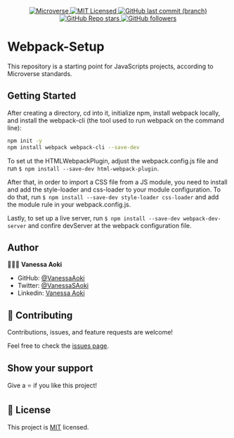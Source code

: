<p align="center">
  <a href="https://www.microverse.org/">
    <img alt="Microverse" src="https://img.shields.io/badge/-Microverse-blueviolet?style=flat-square">
  </a>
  <a href="https://github.com/VanessaAoki/Webpack-Setup/blob/main/LICENSE">
    <img alt="MIT Licensed" src="https://img.shields.io/github/license/VanessaAoki/Webpack-Setup?style=flat-square">
  </a>
  <a href="https://github.com/VanessaAoki/Webpack-Setup">
    <img alt="GitHub last commit (branch)" src="https://img.shields.io/github/last-commit/VanessaAoki/Webpack-Setup/main?color=blue&style=flat-square">
  </a>
  <a href="https://github.com/VanessaAoki/Webpack-Setup">
    <img alt="GitHub Repo stars" src="https://img.shields.io/github/stars/VanessaAoki/Webpack-Setup?color=pink&label=%E2%98%85%20stars%20&style=flat-square">
  </a>
  <a href="https://github.com/VanessaAoki">
    <img alt="GitHub followers" src="https://img.shields.io/github/followers/VanessaAoki?color=yellow&logo=github&style=flat-square">
  </a>
</p>

# Webpack-Setup

This repository is a starting point for JavaScripts projects, according to Microverse standards.

## Getting Started

After creating a directory, cd into it, initialize npm, install webpack locally, and install the webpack-cli (the tool used to run webpack on the command line):
```sh
npm init -y
npm install webpack webpack-cli --save-dev
```

To set ut the HTMLWebpackPlugin, adjust the webpack.config.js file and run `$ npm install --save-dev html-webpack-plugin`.

After that, in order to import a CSS file from a JS module, you need to install and add the style-loader and css-loader to your module configuration. To do that, run `$ npm install --save-dev style-loader css-loader` and add the module rule in your webpack.config.js.

Lastly, to set up a live server, run `$ npm install --save-dev webpack-dev-server` and confire devServer at the webpack configuration file.

## Author

👩🏼‍💻 **Vanessa Aoki**

- GitHub: [@VanessaAoki](https://github.com/VanessaAoki)
- Twitter: [@VanessaSAoki](https://twitter.com/VanessaSAoki)
- Linkedin: [Vanessa Aoki](https://www.linkedin.com/in/vanessasaoki/)

## 🤝 Contributing

Contributions, issues, and feature requests are welcome!

Feel free to check the [issues page](https://github.com/VanessaAoki/Webpack-Setup/issues).

## Show your support

Give a ⭐️ if you like this project!

## 📝 License

This project is [MIT](./LICENSE) licensed.
